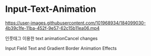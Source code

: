 # Input-Text-Animation
https://user-images.githubusercontent.com/101968934/184099030-4b39c1fe-11ba-452f-9e57-62c15b11ea06.mp4

인풋태그 이용한 text animationCancel changes

Input Field Text and Gradient Border Animation Effects




